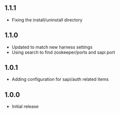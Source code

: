 ## 1.1.1
* Fixing the install/uninstall directory

## 1.1.0
* Updated to match new harness settings
* Using search to find zookeeper/ports and sapi port
 
## 1.0.1
* Adding configuration for sapi/auth related items

## 1.0.0
* Initial release
